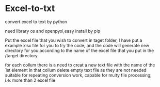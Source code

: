 # Excel-to-txt

convert excel to text by python

need library os and openpyxl,easy install by pip

Put the excel file that you wish to convert in taget folder, I have put a example xlsx file for you to try the code, and the code will generate new directory for you according to the name of the excel file that you put in the /target directory.

for each collum there is a need to creat a new text file with the name of the 1st element in that collum delete empty text file as they are not needed suitable for  repeating conversion work, capable for multy file processing, i.e. more than 2 excel file
